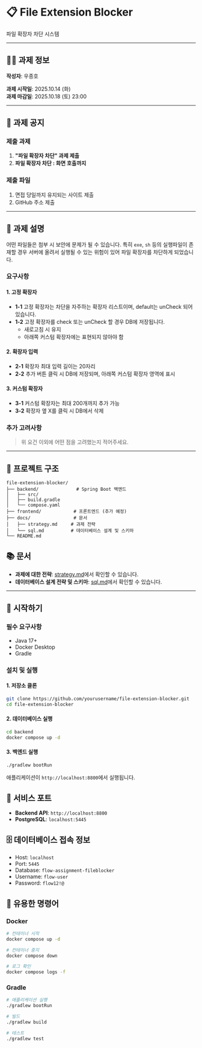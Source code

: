 # 📋 File Extension Blocker

파일 확장자 차단 시스템

---

## 👨‍💻 과제 정보

**작성자**: 우종호

**과제 시작일**: 2025.10.14 (화)  
**과제 마감일**: 2025.10.18 (토) 23:00

---

## 📢 과제 공지

### 제출 과제
1. **"파일 확장자 차단" 과제 제출**
2. **파일 확장자 차단 : 화면 호출까지**

### 제출 파일
1. 면접 당일까지 유지되는 사이트 제출
2. GitHub 주소 제출

---

## 📖 과제 설명

어떤 파일들은 첨부 시 보안에 문제가 될 수 있습니다. 특히 `exe`, `sh` 등의 실행파일이 존재할 경우 서버에 올려서 실행될 수 있는 위험이 있어 파일 확장자를 차단하게 되었습니다.

### 요구사항

#### 1. 고정 확장자
- **1-1** 고정 확장자는 차단을 자주하는 확장자 리스트이며, default는 unCheck 되어 있습니다.
- **1-2** 고정 확장자를 check 또는 unCheck 할 경우 DB에 저장됩니다.
  - 새로고침 시 유지
  - 아래쪽 커스텀 확장자에는 표현되지 않아야 함

#### 2. 확장자 입력
- **2-1** 확장자 최대 입력 길이는 20자리
- **2-2** 추가 버튼 클릭 시 DB에 저장되며, 아래쪽 커스텀 확장자 영역에 표시

#### 3. 커스텀 확장자
- **3-1** 커스텀 확장자는 최대 200개까지 추가 가능
- **3-2** 확장자 옆 X를 클릭 시 DB에서 삭제

### 추가 고려사항
> 위 요건 이외에 어떤 점을 고려했는지 적어주세요.

---

## 📁 프로젝트 구조

```
file-extension-blocker/
├── backend/              # Spring Boot 백엔드
│   ├── src/
│   ├── build.gradle
│   └── compose.yaml
├── frontend/            # 프론트엔드 (추가 예정)
├── docs/                # 문서
│   ├── strategy.md     # 과제 전략
│   └── sql.md          # 데이터베이스 설계 및 스키마
└── README.md
```

## 📚 문서

- **과제에 대한 전략**: [strategy.md](docs/strategy.md)에서 확인할 수 있습니다.
- **데이터베이스 설계 전략 및 스키마**: [sql.md](docs/sql.md)에서 확인할 수 있습니다.

---

## 🚀 시작하기

### 필수 요구사항
- Java 17+
- Docker Desktop
- Gradle

### 설치 및 실행

#### 1. 저장소 클론
```bash
git clone https://github.com/yourusername/file-extension-blocker.git
cd file-extension-blocker
```

#### 2. 데이터베이스 실행
```bash
cd backend
docker compose up -d
```

#### 3. 백엔드 실행
```bash
./gradlew bootRun
```

애플리케이션이 `http://localhost:8800`에서 실행됩니다.

## 📡 서비스 포트

- **Backend API**: `http://localhost:8800`
- **PostgreSQL**: `localhost:5445`

## 🗄️ 데이터베이스 접속 정보

- Host: `localhost`
- Port: `5445`
- Database: `flow-assignment-fileblocker`
- Username: `flow-user`
- Password: `flow12!@`

## 🔧 유용한 명령어

### Docker
```bash
# 컨테이너 시작
docker compose up -d

# 컨테이너 중지
docker compose down

# 로그 확인
docker compose logs -f
```

### Gradle
```bash
# 애플리케이션 실행
./gradlew bootRun

# 빌드
./gradlew build

# 테스트
./gradlew test
```


